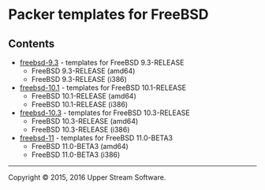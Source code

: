 # Packer templates for FreeBSD

## Contents

* [freebsd-9.3](freebsd-9.3/README.mdown) - templates for FreeBSD 9.3-RELEASE
	* FreeBSD 9.3-RELEASE (amd64)
	* FreeBSD 9.3-RELEASE (i386)
* [freebsd-10.1](freebsd-10.1/README.mdown) - templates for FreeBSD 10.1-RELEASE
	* FreeBSD 10.1-RELEASE (amd64)
	* FreeBSD 10.1-RELEASE (i386)
* [freebsd-10.3](freebsd-10.3/README.mdown) - templates for FreeBSD 10.3-RELEASE
	* FreeBSD 10.3-RELEASE (amd64)
	* FreeBSD 10.3-RELEASE (i386)
* [freebsd-11](freebsd-11/README.mdown) - templates for FreeBSD 11.0-BETA3
	* FreeBSD 11.0-BETA3 (amd64)
	* FreeBSD 11.0-BETA3 (i386)

- - -

Copyright &copy; 2015, 2016 Upper Stream Software.
